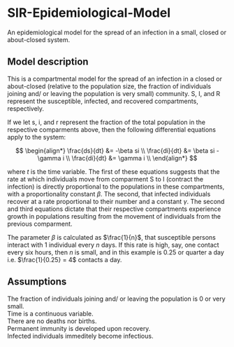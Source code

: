 # SIR-Epidemiological-Model
An epidemiological model for the spread of an infection in a small, closed or about-closed system.


## Model description 

This is a compartmental model for the spread of an infection in a closed or about-closed (relative to the population size, the fraction of individuals joining and/ or leaving the population is very small) community. S, I, and R represent the susceptible, infected, and recovered compartments, respectively.

If we let s, i, and r represent the fraction of the total population in the respective comparments above, then the following differential equations apply to the system:

$$
\begin{align*} 
\frac{ds}{dt} &= -\beta si \\
\frac{di}{dt} &= \beta si - \gamma i \\
\frac{di}{dt} &= \gamma i \\
\end{align*}
$$

where $t$ is the time variable.
The first of these equations suggests that the rate at which individuals move from comparment S to I (contract the infection) is directly proportional to the populations in these compartments, with a proportionality constant $\beta$. The second, that infected individuals recover at a rate proportional to their number and a constant $\gamma$. The second and third equations dictate that their respective compartments experience growth in populations resulting from the movement of individuals from the previous comparment.

The parameter $\beta$ is calculated as $\frac{1}{n}$, that susceptible persons interact with $1$ individual every $n$ days. If this rate is high, say, one contact every six hours, then $n$ is small, and in this example is $0.25$ or quarter a day i.e. $\frac{1}{0.25} = 4$ contacts a day.

## Assumptions
The fraction of individuals joining and/ or leaving the population is 0 or very small. <br/>
Time is a continuous variable. <br/>
There are no deaths nor births. <br/>
Permanent immunity is developed upon recovery. <br/>
Infected individuals immeditely become infectious.
